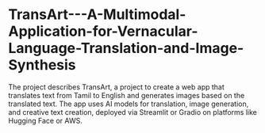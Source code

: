 # TransArt---A-Multimodal-Application-for-Vernacular-Language-Translation-and-Image-Synthesis
The project describes TransArt, a project to create a web app that translates text from Tamil to English and generates images based on the translated text. The app uses AI models for translation, image generation, and creative text creation, deployed via Streamlit or Gradio on platforms like Hugging Face or AWS.

